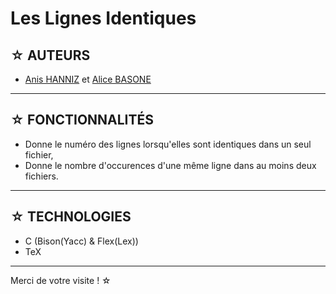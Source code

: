 # Les Lignes Identiques

## ☆ AUTEURS

- [Anis HANNIZ](https://github.com/AnisHanniz) et [Alice BASONE](https://github.com/aliceinformatic)

---

## ☆ FONCTIONNALITÉS 

- Donne le numéro des lignes lorsqu'elles sont identiques dans un seul fichier,
- Donne le nombre d'occurences d'une même ligne dans au moins deux fichiers.

---

## ☆ TECHNOLOGIES 

- C (Bison(Yacc) & Flex(Lex))
- TeX

---

Merci de votre visite ! ☆